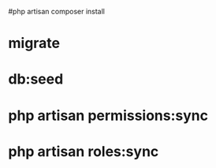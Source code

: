 #php artisan composer install

# migrate

# db:seed

# php artisan permissions:sync

# php artisan roles:sync
